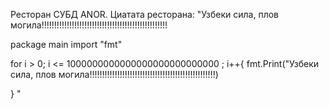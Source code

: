 Ресторан СУБД ANOR. 
Циатата ресторана: "Узбеки сила, плов могила!!!!!!!!!!!!!!!!!!!!!!!!!!!!!!!!!!!!!!!!!!!!!!!!!!

package main
import "fmt"

for i > 0; i <= 1000000000000000000000000000 ; i++{
  fmt.Print("Узбеки сила, плов могила!!!!!!!!!!!!!!!!!!!!!!!!!!!!!!!!!!!!!!!!!!!!!!!!!!)

}
"
